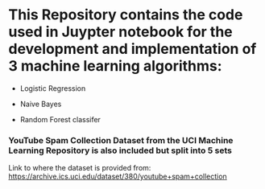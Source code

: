 # This Repository contains the code used in Juypter notebook for the development and implementation of 3 machine learning algorithms:

- Logistic Regression

- Naive Bayes

- Random Forest classifer

### YouTube Spam Collection Dataset from the UCI Machine Learning Repository is also included but split into 5 sets

Link to where the dataset is provided from: https://archive.ics.uci.edu/dataset/380/youtube+spam+collection
